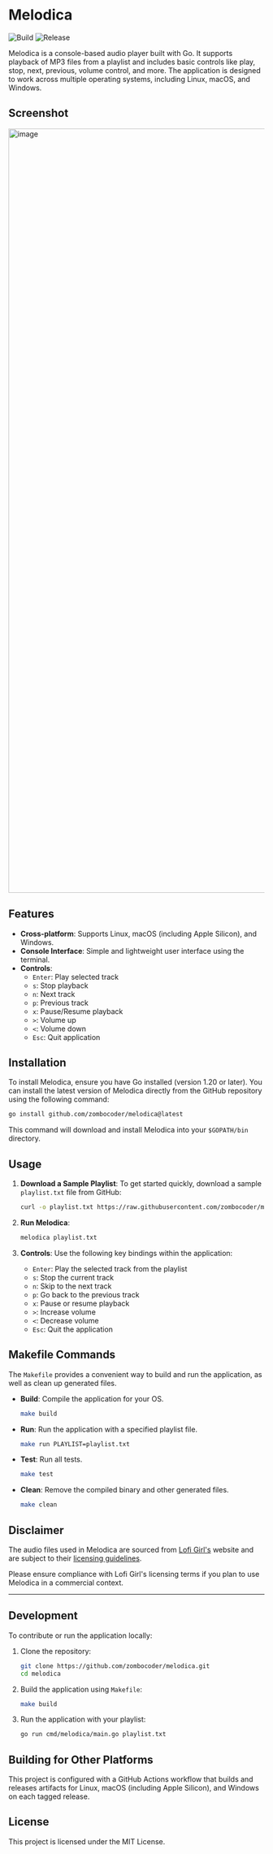 # Melodica

![Build](https://github.com/zombocoder/melodica/actions/workflows/build.yml/badge.svg)
![Release](https://github.com/zombocoder/melodica/actions/workflows/release.yml/badge.svg)

Melodica is a console-based audio player built with Go. It supports playback of MP3 files from a playlist and includes basic controls like play, stop, next, previous, volume control, and more. The application is designed to work across multiple operating systems, including Linux, macOS, and Windows.

## Screenshot
<img width="1505" alt="image" src="https://github.com/user-attachments/assets/d6e6e43b-73ad-4cab-a998-d6e8855a3f4a">


## Features

- **Cross-platform**: Supports Linux, macOS (including Apple Silicon), and Windows.
- **Console Interface**: Simple and lightweight user interface using the terminal.
- **Controls**:
  - `Enter`: Play selected track
  - `s`: Stop playback
  - `n`: Next track
  - `p`: Previous track
  - `x`: Pause/Resume playback
  - `>`: Volume up
  - `<`: Volume down
  - `Esc`: Quit application

## Installation

To install Melodica, ensure you have Go installed (version 1.20 or later). You can install the latest version of Melodica directly from the GitHub repository using the following command:

```bash
go install github.com/zombocoder/melodica@latest
```

This command will download and install Melodica into your `$GOPATH/bin` directory.

## Usage

1. **Download a Sample Playlist**: To get started quickly, download a sample `playlist.txt` file from GitHub:

   ```bash
   curl -o playlist.txt https://raw.githubusercontent.com/zombocoder/melodica/main/playlist.txt
   ```

2. **Run Melodica**:

   ```bash
   melodica playlist.txt
   ```

3. **Controls**: Use the following key bindings within the application:
   - `Enter`: Play the selected track from the playlist
   - `s`: Stop the current track
   - `n`: Skip to the next track
   - `p`: Go back to the previous track
   - `x`: Pause or resume playback
   - `>`: Increase volume
   - `<`: Decrease volume
   - `Esc`: Quit the application

## Makefile Commands

The `Makefile` provides a convenient way to build and run the application, as well as clean up generated files.

- **Build**: Compile the application for your OS.

  ```bash
  make build
  ```

- **Run**: Run the application with a specified playlist file.

  ```bash
  make run PLAYLIST=playlist.txt
  ```

- **Test**: Run all tests.

  ```bash
  make test
  ```

- **Clean**: Remove the compiled binary and other generated files.
  ```bash
  make clean
  ```

## Disclaimer

The audio files used in Melodica are sourced from [Lofi Girl's](https://lofigirl.com/) website and are subject to their [licensing guidelines](https://form.lofigirl.com/CommercialLicense).

Please ensure compliance with Lofi Girl's licensing terms if you plan to use Melodica in a commercial context.

---

## Development

To contribute or run the application locally:

1. Clone the repository:

   ```bash
   git clone https://github.com/zombocoder/melodica.git
   cd melodica
   ```

2. Build the application using `Makefile`:

   ```bash
   make build
   ```

3. Run the application with your playlist:
   ```bash
   go run cmd/melodica/main.go playlist.txt
   ```

## Building for Other Platforms

This project is configured with a GitHub Actions workflow that builds and releases artifacts for Linux, macOS (including Apple Silicon), and Windows on each tagged release.

## License

This project is licensed under the MIT License.
